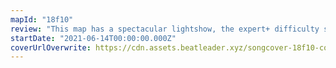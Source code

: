 ```yaml
---
mapId: "18f10"
review: "This map has a spectacular lightshow, the expert+ difficulty shines with great use of sliders and bombs, and the lower difficulties provide the same awesome experience for less skilled players."
startDate: "2021-06-14T00:00:00.000Z"
coverUrlOverwrite: https://cdn.assets.beatleader.xyz/songcover-18f10-cover.jpg
---
```

